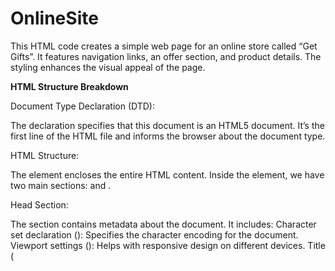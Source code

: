 # OnlineSite

This HTML code creates a simple web page for an online store called “Get Gifts”. It features navigation links, an offer section, and product details. The styling enhances the visual appeal of the page.

**HTML Structure Breakdown**

Document Type Declaration (DTD):

The <!DOCTYPE html> declaration specifies that this document is an HTML5 document.
It’s the first line of the HTML file and informs the browser about the document type.

HTML Structure:

The <html> element encloses the entire HTML content.
Inside the <html> element, we have two main sections: <head> and <body>.

Head Section:

The <head> section contains metadata about the document.
It includes:
Character set declaration (<meta charset="UTF-8">): Specifies the character encoding for the document.
Viewport settings (<meta name="viewport" content="width=device-width, initial-scale=1.0">): Helps with responsive design on different devices.
Title (<title>): Sets the title of the web page (displayed in the browser tab).

Body Section:

The <body> section contains the visible content of the web page.
It includes:
A centered <h5> element with a black background, displaying “FREE SHIPPING ON ORDERS OVER $100.”
A centered <h1> element with the title “Welcome to Get Gifts.”
A navigation menu (<nav>) with links to “Home” and “Buy Now” pages.
A menu icon section (<div class="menu_pic">) containing search, account, and cart icons.
An offer section (<div id="offer">) with a background image (“HomeBg.jpg”) and a heading.
A product section (<section class="products">) containing three product boxes:
Gloves (<div class="gloves">) with an image (“gloves.jpg”), price, and description.
Basket (<div class="basket">) with an image (“basket.jpg”), price, and description.
Jacket (<div class="jacket">) with an image (“jacket.jpg”), price, and description.

Styling:

CSS rules are applied within the <style> element.
Various styles are defined for elements like <body>, <h5>, <h1>, <nav>, and product boxes.
Background images, opacity, font size, and alignment are customized
